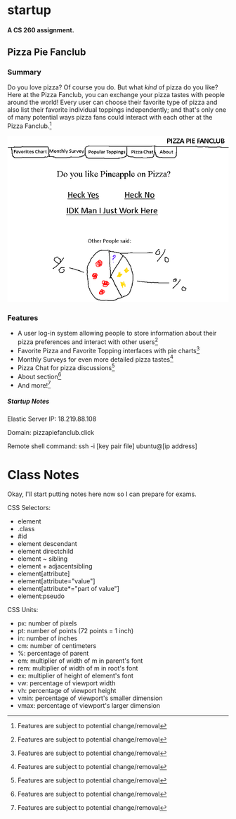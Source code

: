 # startup
#### A CS 260 assignment.
## Pizza Pie Fanclub
### Summary
Do you love pizza? Of course you do. But what *kind* of pizza do you like? Here at the Pizza Fanclub, you can exchange your pizza tastes with people around the world! Every user can choose their favorite type of pizza and also list their favorite individual toppings independently; and that's only one of many potential ways pizza fans could interact with each other at the Pizza Fanclub.[^1]

![A rough sketch depicting a Monthly Survey page where users can say whether they like pineapple pizza or not](/PizzaSketch.png)

### Features
- A user log-in system allowing people to store information about their pizza preferences and interact with other users[^1]
- Favorite Pizza and Favorite Topping interfaces with pie charts[^1]
- Monthly Surveys for even more detailed pizza tastes[^1]
- Pizza Chat for pizza discussions[^1]
- About section[^1]
- And more![^1]

[^1]: Features are subject to potential change/removal



##### Startup Notes
Elastic Server IP: 18.219.88.108

Domain: pizzapiefanclub.click

Remote shell command: ssh -i [key pair file] ubuntu@[ip address]

# Class Notes
Okay, I'll start putting notes here now so I can prepare for exams.

CSS Selectors:
- element
- .class
- #id
- element descendant
- element directchild
- element ~ sibling
- element + adjacentsibling
- element\[attribute]
- element\[attribute="value"]
- element\[attribute*="part of value"]
- element:pseudo

CSS Units:
- px:   number of pixels
- pt:   number of points (72 points = 1 inch)
- in:   number of inches
- cm:   number of centimeters
- %:    percentage of parent
- em:   multiplier of width of m in parent's font
- rem:  multiplier of width of m in root's font
- ex:   multiplier of height of element's font
- vw:   percentage of viewport width
- vh:   percentage of viewport height
- vmin: percentage of viewport's smaller dimension
- vmax: percentage of viewport's larger dimension

